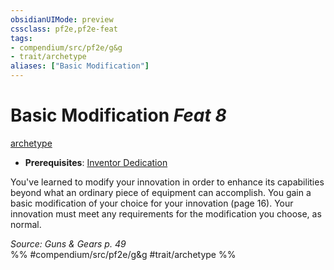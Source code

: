 ```yaml
---
obsidianUIMode: preview
cssclass: pf2e,pf2e-feat
tags:
- compendium/src/pf2e/g&g
- trait/archetype
aliases: ["Basic Modification"]
---
```

# Basic Modification  *Feat 8*  
[archetype](/rules/traits/archetype.md)  

- **Prerequisites**: [Inventor Dedication](/compendium/feats/inventor-dedication-g-g.md)

You've learned to modify your innovation in order to enhance its capabilities beyond what an ordinary piece of equipment can accomplish. You gain a basic modification of your choice for your innovation (page 16). Your innovation must meet any requirements for the modification you choose, as normal.

*Source: Guns & Gears p. 49*  
%% #compendium/src/pf2e/g&g #trait/archetype %%